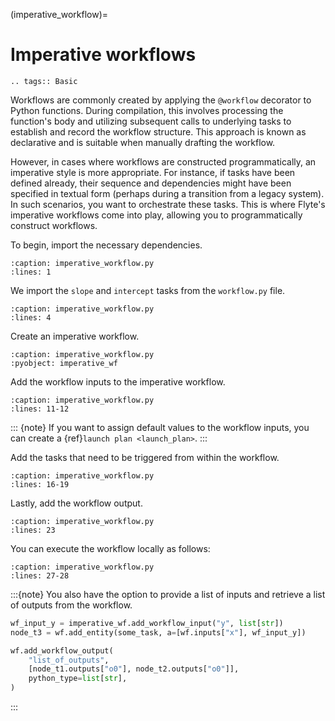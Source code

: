 (imperative_workflow)=

# Imperative workflows

```{eval-rst}
.. tags:: Basic
```

Workflows are commonly created by applying the `@workflow` decorator to Python functions.
During compilation, this involves processing the function's body and utilizing subsequent calls to
underlying tasks to establish and record the workflow structure. This approach is known as declarative
and is suitable when manually drafting the workflow.

However, in cases where workflows are constructed programmatically, an imperative style is more appropriate.
For instance, if tasks have been defined already, their sequence and dependencies might have been specified
in textual form (perhaps during a transition from a legacy system).
In such scenarios, you want to orchestrate these tasks.
This is where Flyte's imperative workflows come into play, allowing you to programmatically construct workflows.

To begin, import the necessary dependencies.

```{rli} https://raw.githubusercontent.com/flyteorg/flytesnacks/master/example_code/basics/basics/imperative_workflow.py
:caption: imperative_workflow.py
:lines: 1
```

We import the `slope` and `intercept` tasks from the `workflow.py` file.

```{rli} https://raw.githubusercontent.com/flyteorg/flytesnacks/master/example_code/basics/basics/imperative_workflow.py
:caption: imperative_workflow.py
:lines: 4
```

Create an imperative workflow.

```{rli} https://raw.githubusercontent.com/flyteorg/flytesnacks/master/example_code/basics/basics/imperative_workflow.py
:caption: imperative_workflow.py
:pyobject: imperative_wf
```

Add the workflow inputs to the imperative workflow.

```{rli} https://raw.githubusercontent.com/flyteorg/flytesnacks/master/example_code/basics/basics/imperative_workflow.py
:caption: imperative_workflow.py
:lines: 11-12
```

::: {note}
If you want to assign default values to the workflow inputs,
you can create a {ref}`launch plan <launch_plan>`.
:::

Add the tasks that need to be triggered from within the workflow.

```{rli} https://raw.githubusercontent.com/flyteorg/flytesnacks/master/example_code/basics/basics/imperative_workflow.py
:caption: imperative_workflow.py
:lines: 16-19
```

Lastly, add the workflow output.

```{rli} https://raw.githubusercontent.com/flyteorg/flytesnacks/master/example_code/basics/basics/imperative_workflow.py
:caption: imperative_workflow.py
:lines: 23
```

You can execute the workflow locally as follows:

```{rli} https://raw.githubusercontent.com/flyteorg/flytesnacks/master/example_code/basics/basics/imperative_workflow.py
:caption: imperative_workflow.py
:lines: 27-28
```

:::{note}
You also have the option to provide a list of inputs and
retrieve a list of outputs from the workflow.

```python
wf_input_y = imperative_wf.add_workflow_input("y", list[str])
node_t3 = wf.add_entity(some_task, a=[wf.inputs["x"], wf_input_y])
```

```python
wf.add_workflow_output(
    "list_of_outputs",
    [node_t1.outputs["o0"], node_t2.outputs["o0"]],
    python_type=list[str],
)
```
:::
